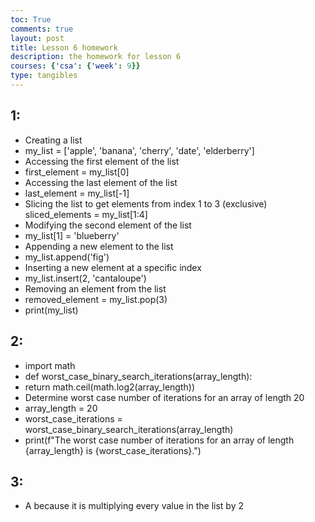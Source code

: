```yaml
---
toc: True
comments: true
layout: post
title: Lesson 6 homework
description: the homework for lesson 6
courses: {'csa': {'week': 9}}
type: tangibles
---
```

## 1:
- Creating a list
- my_list = ['apple', 'banana', 'cherry', 'date', 'elderberry']
- Accessing the first element of the list
- first_element = my_list[0]
- Accessing the last element of the list
- last_element = my_list[-1]
- Slicing the list to get elements from index 1 to 3 (exclusive) sliced_elements = my_list[1:4]
- Modifying the second element of the list
- my_list[1] = 'blueberry'
- Appending a new element to the list
- my_list.append('fig')
- Inserting a new element at a specific index
- my_list.insert(2, 'cantaloupe')
- Removing an element from the list
- removed_element = my_list.pop(3)
- print(my_list)

## 2:
- import math
- def worst_case_binary_search_iterations(array_length):
- return math.ceil(math.log2(array_length))
- Determine worst case number of iterations for an array of length 20
- array_length = 20
- worst_case_iterations = worst_case_binary_search_iterations(array_length)
- print(f"The worst case number of iterations for an array of length {array_length} is {worst_case_iterations}.")

## 3:
- A because it is multiplying every value in the list by 2